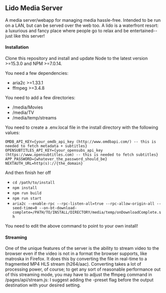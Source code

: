 ## Lido Media Server

A media server/webapp for managing media hassle-free. Intended to be run on a LAN, but can be served over the web too.
A lido is a waterfront resort: a luxurious and fancy place where people go to relax and be entertained--just like this server!

#### Installation

Clone this repository and install and update Node to the latest version >=15.3.0 and NPM >=7.0.14.

You need a few dependencies:
- aria2c >=1.33.1
- ffmpeg >=3.4.8

You need to add a few directories:
- /media/Movies
- /media/TV
- /media/temp/streams

You need to create a .env.local file in the install directory with the following values:
```
OMDB_API_KEY={your_omdb_api_key (http://www.omdbapi.com/) -- this is needed to fetch metadata + subtitles}
OPENSUBTITLES_API_KEY={your_opensubs_api_key (https://www.opensubtitles.com) -- this is needed to fetch subtitles}
APP_PASSWORD={whatever_the_password_should_be}
NEXTAUTH_URL=http(s)://{the_domain}
```

And then finish her off
- `cd /path/to/install`
- `npm install`
- `npm run build`
- `npm run start`
- `aria2c --enable-rpc --rpc-listen-all=true --rpc-allow-origin-all --seed-time=0 --on-bt-download-complete=/PATH/TO/INSTALL/DIRECTORY/media/temp/onDownloadComplete.sh`

You need to edit the above command to point to your own install!

#### Streaming

One of the unique features of the server is the ability to stream video to the browser even if the video is not in a format the browser supports, like matroska in Firefox. It does this by converting the file in real-time to a fragmented MP4 HLS stream (h264/aac). Converting takes a lot of processing power, of course; to get any sort of reasonable performance out of this streaming mode, you may have to adjust the ffmpeg command in /pages/api/stream.js: I suggest adding the -preset flag before the output destination with your desired setting.
